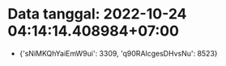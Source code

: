 # Data tanggal: 2022-10-24 04:14:14.408984+07:00

* {'sNiMKQhYaiEmW9ui': 3309, 'q90RAlcgesDHvsNu': 8523}
